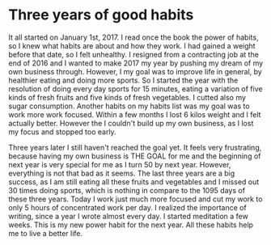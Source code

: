 # Three years of good habits

It all started on January 1st, 2017. I read once the book the power of habits, so I knew what habits are about and how they work.
I had gained a weight before that date, so I felt unhealthy. I resigned from a contracting job at the end of 2016 and I wanted to make
2017 my year by pushing my dream of my own business through. However, I my goal was to improve life in general, by healthier eating and doing
more sports. So I started the year with the resolution of doing every day sports for 15 minutes, eating a variation of five kinds of fresh fruits and five kinds of fresh vegetables. I cutted also my sugar consumption. Another habits on my habits list was my goal was to work more work focused.
Within a few months I lost 6 kilos weight and I felt actually better. However the I couldn't build up my own business, as I lost my focus and
stopped too early.

Three years later I still haven't reached the goal yet. It feels very frustrating, because having my own business is THE GOAL for me and the beginning of next year is very special for me as I turn 50 by next year. However, everything is not that bad as it seems. The last three years are a big success, as I am still eating all these fruits and vegetables and I missed out 30 times doing sports, which is nothing in compare to the 1095 days of these three years. Today I work just much more focused and cut my work to only 5 hours of concentrated work per day. I realized the importance of writing, since a year I wrote almost every day. I started meditation a few weeks. This is my new power habit for the next year. All these habits help me to live a better life.
